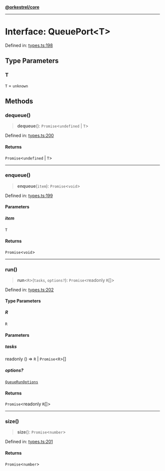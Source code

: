 [**@orkestrel/core**](../index.md)

***

# Interface: QueuePort\<T\>

Defined in: [types.ts:198](https://github.com/orkestrel/core/blob/7cc3e19bc4a1e6f96f153d7b931686981208a465/src/types.ts#L198)

## Type Parameters

### T

`T` = `unknown`

## Methods

### dequeue()

> **dequeue**(): `Promise`\<`undefined` \| `T`\>

Defined in: [types.ts:200](https://github.com/orkestrel/core/blob/7cc3e19bc4a1e6f96f153d7b931686981208a465/src/types.ts#L200)

#### Returns

`Promise`\<`undefined` \| `T`\>

***

### enqueue()

> **enqueue**(`item`): `Promise`\<`void`\>

Defined in: [types.ts:199](https://github.com/orkestrel/core/blob/7cc3e19bc4a1e6f96f153d7b931686981208a465/src/types.ts#L199)

#### Parameters

##### item

`T`

#### Returns

`Promise`\<`void`\>

***

### run()

> **run**\<`R`\>(`tasks`, `options?`): `Promise`\<readonly `R`[]\>

Defined in: [types.ts:202](https://github.com/orkestrel/core/blob/7cc3e19bc4a1e6f96f153d7b931686981208a465/src/types.ts#L202)

#### Type Parameters

##### R

`R`

#### Parameters

##### tasks

readonly () => `R` \| `Promise`\<`R`\>[]

##### options?

[`QueueRunOptions`](QueueRunOptions.md)

#### Returns

`Promise`\<readonly `R`[]\>

***

### size()

> **size**(): `Promise`\<`number`\>

Defined in: [types.ts:201](https://github.com/orkestrel/core/blob/7cc3e19bc4a1e6f96f153d7b931686981208a465/src/types.ts#L201)

#### Returns

`Promise`\<`number`\>
